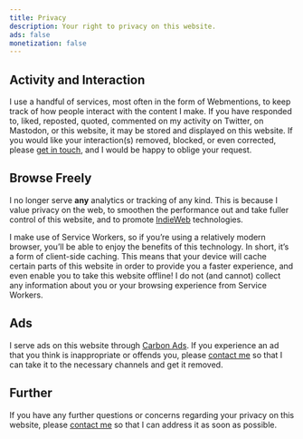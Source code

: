 ```yaml
---
title: Privacy
description: Your right to privacy on this website.
ads: false
monetization: false
---
```


## Activity and Interaction

I use a handful of services, most often in the form of Webmentions, to keep track of how people interact with the content I make. If you have responded to, liked, reposted, quoted, commented on my activity on Twitter, on Mastodon, or this website, it may be stored and displayed on this website. If you would like your interaction(s) removed, blocked, or even corrected, please [get in touch](/about/#contact), and I would be happy to oblige your request.

## Browse Freely

I no longer serve **any** analytics or tracking of any kind. This is because I value privacy on the web, to smoothen the performance out and take fuller control of this website, and to promote [IndieWeb](https://indieweb.org) technologies.

I make use of Service Workers, so if you’re using a relatively modern browser, you’ll be able to enjoy the benefits of this technology. In short, it’s a form of client-side caching. This means that your device will cache certain parts of this website in order to provide you a faster experience, and even enable you to take this website offline! I do not (and cannot) collect any information about you or your browsing experience from Service Workers.

## Ads

I serve ads on this website through [Carbon Ads](https://www.carbonads.net/). If you experience an ad that you think is inappropriate or offends you, please [contact me](/about/#contact) so that I can take it to the necessary channels and get it removed.

## Further

If you have any further questions or concerns regarding your privacy on this website, please [contact me](/about/#contact) so that I can address it as soon as possible.
